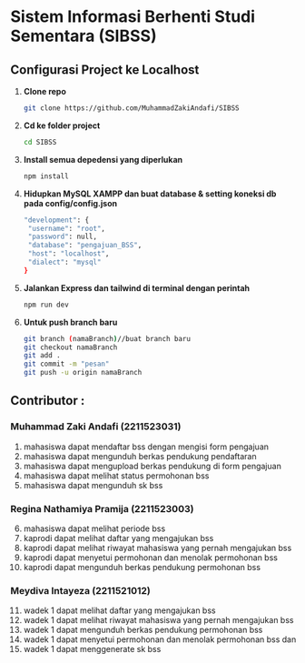 # Sistem Informasi Berhenti Studi Sementara (SIBSS)

## Configurasi Project ke Localhost

1. **Clone repo**

   ```bash
   git clone https://github.com/MuhammadZakiAndafi/SIBSS
   ```

2. **Cd ke folder project**

   ```bash
   cd SIBSS
   ```

3. **Install semua depedensi yang diperlukan**

   ```bash
   npm install
   ```

4. **Hidupkan MySQL XAMPP dan buat database & setting koneksi db pada config/config.json**

   ```bash
   "development": {
    "username": "root",
    "password": null,
    "database": "pengajuan_BSS",
    "host": "localhost",
    "dialect": "mysql"
   }
   ```

5. **Jalankan Express dan tailwind di terminal dengan perintah**

   ```bash
   npm run dev 
   ```

6. **Untuk push branch baru**

   ```bash
   git branch (namaBranch)//buat branch baru
   git checkout namaBranch
   git add .
   git commit -m "pesan"
   git push -u origin namaBranch
   ```

## Contributor :

### Muhammad Zaki Andafi (2211523031)
1. mahasiswa dapat mendaftar bss dengan mengisi form pengajuan
2. mahasiswa dapat mengunduh berkas pendukung pendaftaran
3. mahasiswa dapat mengupload berkas pendukung di form pengajuan
4. mahasiswa dapat melihat status permohonan bss
5. mahasiswa dapat mengunduh sk bss


### Regina Nathamiya Pramija (2211523003)
6. mahasiswa dapat melihat periode bss
7. kaprodi dapat melihat daftar yang mengajukan bss
8. kaprodi dapat melihat riwayat mahasiswa yang pernah mengajukan bss
9. kaprodi dapat menyetui permohonan dan menolak permohonan bss
10. kaprodi dapat mengunduh berkas pendukung permohonan bss


### Meydiva Intayeza (2211521012)
11. wadek 1 dapat melihat daftar yang mengajukan bss
12. wadek 1 dapat melihat riwayat mahasiswa yang pernah mengajukan bss
13. wadek 1 dapat mengunduh berkas pendukung permohonan bss
14. wadek 1 dapat menyetui permohonan dan menolak permohonan bss dan 
15. wadek 1 dapat menggenerate sk bss
